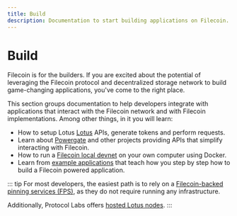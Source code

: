 ```yaml
---
title: Build
description: Documentation to start building applications on Filecoin.
---
```


# Build

Filecoin is for the builders. If you are excited about the potential of leveraging the Filecoin protocol and decentralized storage network to build game-changing applications, you've come to the right place.


This section groups documentation to help developers integrate with applications that interact with the Filecoin network and with Filecoin implementations. Among other things, in it you will learn:

- How to setup Lotus [Lotus](lotus/README.md) APIs, generate tokens and perform requests.
- Learn about [Powergate](powergate.md) and other projects providing APIs that simplify interacting with Filecoin.
- How to run a [Filecoin local devnet](local-devnet.md) on your own computer using Docker.
- Learn from [example applications](examples/README.md) that teach how you step by step how to build a Filecoin powered application.

::: tip
For most developers, the easiest path is to rely on a [Filecoin-backed pinning services (FPS)](filecoin-pinning-services.md), as they do not require running any infrastructure.

Additionally, Protocol Labs offers [hosted Lotus nodes](lotus/hosted-nodes.md).
:::
